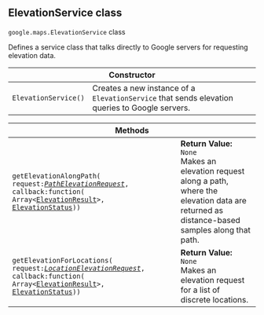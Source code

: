<h2 id="ElevationService"> ElevationService class </h2><p>
<code><span itemprop="path">google.maps</span>.<span itemprop="name">ElevationService</span></code>
class
</p><p>Defines a service class that talks directly to Google servers for requesting elevation data.</p><div class="devsite-table-wrapper"><table class="constructors responsive" summary="class ElevationService - Constructor">
<thead>
<tr><th colspan="2">Constructor</th>
</tr></thead>
<tbody>
<tr>
<td><code><span>ElevationService()</span></code></td>
<td>Creates a new instance of a <code><span>ElevationService</span></code> that sends elevation queries to Google servers.</td>
</tr>
</tbody>
</table></div><div class="devsite-table-wrapper"><table class="methods responsive" summary="class ElevationService - Methods">
<thead>
<tr><th colspan="2">Methods</th>
</tr></thead>
<tbody>
<tr>
<td><code><span>getElevationAlongPath(<wbr>request:</span><a href="https://github.com/amenadiel/google-maps-documentation/blob/master/docs/PathElevationRequest.md"><em><span>PathElevationRequest</span></em></a><span>,<wbr> callback:function(<wbr>Array&lt;</span><a href="https://github.com/amenadiel/google-maps-documentation/blob/master/docs/ElevationResult.md"><span>ElevationResult</span></a><span>&gt;,<wbr> </span><a href="https://github.com/amenadiel/google-maps-documentation/blob/master/docs/ElevationStatus.md"><span>ElevationStatus</span></a><span>))</span></code></td>
<td><div><strong>Return Value:</strong>&nbsp; <code>None</code></div>
<div class="desc">Makes an elevation request along a path, where the elevation data are returned as distance-based samples along that path.</div></td>
</tr>
<tr>
<td><code><span>getElevationForLocations(<wbr>request:</span><a href="https://github.com/amenadiel/google-maps-documentation/blob/master/docs/LocationElevationRequest.md"><em><span>LocationElevationRequest</span></em></a><span>,<wbr> callback:function(<wbr>Array&lt;</span><a href="https://github.com/amenadiel/google-maps-documentation/blob/master/docs/ElevationResult.md"><span>ElevationResult</span></a><span>&gt;,<wbr> </span><a href="https://github.com/amenadiel/google-maps-documentation/blob/master/docs/ElevationStatus.md"><span>ElevationStatus</span></a><span>))</span></code></td>
<td><div><strong>Return Value:</strong>&nbsp; <code>None</code></div>
<div class="desc">Makes an elevation request for a list of discrete locations.</div></td>
</tr>
</tbody>
</table></div>